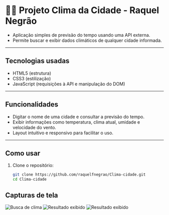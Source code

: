 # 👩‍💻 Projeto Clima da Cidade - Raquel Negrão

- Aplicação simples de previsão do tempo usando uma API externa. 
- Permite buscar e exibir dados climáticos de qualquer cidade informada.

---

##  Tecnologias usadas

- HTML5 (estrutura)
- CSS3 (estilização)
- JavaScript (requisições à API e manipulação do DOM)

---

##  Funcionalidades

- Digitar o nome de uma cidade e consultar a previsão do tempo.
- Exibir informações como temperatura, clima atual, umidade e velocidade do vento.
- Layout intuitivo e responsivo para facilitar o uso.

---

##  Como usar

1. Clone o repositório:
   ```bash
   git clone https://github.com/raquelfnegrao/Clima-cidade.git
   cd Clima-cidade


##  Capturas de tela

![Busca de clima](captura%20de%20tela/Captura%20de%20tela1.png)
![Resultado exibido](captura%20de%20tela/Captura%20de%20tela2.png)
![Resultado exibido](captura%20de%20tela/Captura%20de%20tela3.png)
